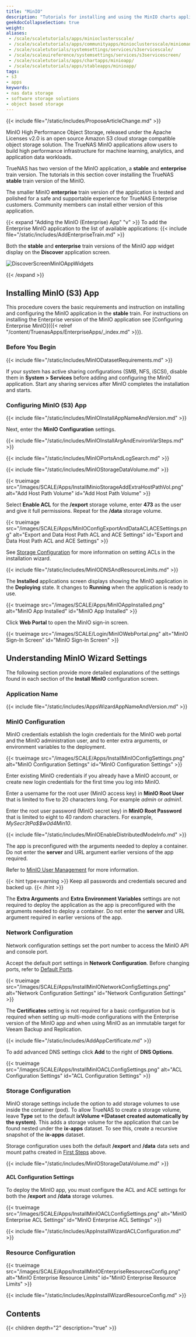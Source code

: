 ```yaml
---
title: "MinIO"
description: "Tutorials for installing and using the MinIO charts application available in the stable train in TrueNAS SCALE."
geekdocCollapseSection: true
weight:
aliases: 
 - /scale/scaletutorials/apps/minioclustersscale/
 - /scale/scaletutorials/apps/communityapps/minioclustersscale/miniomanualupdate/
 - /scale/scaletutorials/systemsettings/services/s3servicescale/
 - /scale/scaleuireference/systemsettings/services/s3servicescreen/
 - /scale/scaletutorials/apps/chartapps/minioapp/
 - /scale/scaletutorials/apps/stableapps/minioapp/
tags:
- s3
- apps
keywords:
- nas data storage
- software storage solutions
- object based storage
---
```



{{< include file="/static/includes/ProposeArticleChange.md" >}}

MinIO High Performance Object Storage, released under the Apache Licenses v2.0 is an open source Amazon S3 cloud storage compatible object storage solution.
The TrueNAS MinIO applications allow users to build high performance infrastructure for machine learning, analytics, and application data workloads.

TrueNAS has two version of the MinIO application, a **stable** and **enterprise** train version.
The tutorials in this section cover installing the TrueNAS **stable** train version of the MinIO.

The smaller MinIO **enterprise** train version of the application is tested and polished for a safe and supportable experience for TrueNAS Enterprise customers.
Community members can install either version of this application.

{{< expand "Adding the MinIO (Enterprise) App" "v" >}}
To add the Enterprise MinIO application to the list of available applications: 
{{< include file="/static/includes/AddEnterpriseTrain.md" >}}

Both the **stable** and **enterprise** train versions of the MinIO app widget display on the **Discover** application screen.

![DiscoverScreenMinIOAppWidgets](/images/SCALE/Apps/DiscoverScreenMinIOAppWidgets.png "Minio App Widgets")

{{< /expand >}}

## Installing MinIO (S3) App
This procedure covers the basic requirements and instruction on installing and configuring the MinIO application in the **stable** train.
For instructions on installing the Enterprise version of the MinIO application see [Configuring
Enterprise MinIO]({{< relref "/content/TruenasApps/EnterpriseApps/_index.md" >}}).

### Before You Begin

{{< include file="/static/includes/MinIODatasetRequirements.md" >}}

If your system has active sharing configurations (SMB, NFS, iSCSI), disable them in **System > Services** before adding and configuring the MinIO application.
Start any sharing services after MinIO completes the installation and starts.

### Configuring MinIO (S3) App

{{< include file="/static/includes/MinIOInstallAppNameAndVersion.md" >}}

Next, enter the **MinIO Configuration** settings.

{{< include file="/static/includes/MinIOInstallArgAndEnvironVarSteps.md" >}}

{{< include file="/static/includes/MinIOPortsAndLogSearch.md" >}}

{{< include file="/static/includes/MinIOStorageDataVolume.md" >}}

{{< trueimage src="/images/SCALE/Apps/InstallMinioStorageAddExtraHostPathVol.png" alt="Add Host Path Volume" id="Add Host Path Volume" >}}

Select **Enable ACL** for the **/export** storage volume, enter **473** as the user and give it full permissions.
Repeat for the **/data** storage volume.

{{< trueimage src="/images/SCALE/Apps/MinIOConfigExportAndDataACLACESettings.png" alt="Export and Data Host Path ACL and ACE Settings" id="Export and Data Host Path ACL and ACE Settings" >}}

See [Storage Configuration](#storage-configuration) for more information on setting ACLs in the installation wizard.

{{< include file="/static/includes/MinIODNSAndResourceLimits.md" >}}

The **Installed** applications screen displays showing the MinIO application in the **Deploying** state.
It changes to **Running** when the application is ready to use.

{{< trueimage src="/images/SCALE/Apps/MinIOAppInstalled.png" alt="MinIO App Installed" id="MinIO App Installed" >}}

Click **Web Portal** to open the MinIO sign-in screen.

{{< trueimage src="/images/SCALE/Login/MinIOWebPortal.png" alt="MinIO Sign-In Screen" id="MinIO Sign-In Screen" >}}

## Understanding MinIO Wizard Settings
The following section provide more detailed explanations of the settings found in each section of the **Install MinIO** configuration screen.

### Application Name

{{< include file="/static/includes/AppsWizardAppNameAndVersion.md" >}}

### MinIO Configuration
MinIO credentials establish the login credentials for the MinIO web portal and the MinIO administration user, and to enter extra arguments, or environment variables to the deployment.

{{< trueimage src="/images/SCALE/Apps/InstallMinIOConfigSettings.png" alt="MinIO Configuration Settings" id="MinIO Configuration Settings" >}}

Enter existing MinIO credentials if you already have a MinIO account, or create new login credentials for the first time you log into MinIO.

Enter a username for the root user (MinIO access key) in **MinIO Root User** that is limited to five to 20 characters long. For example *admin* or *admin1*.

Enter the root user password (MinIO secret key) in **MinIO Root Password** that is limited to eight to 40 random characters. For example, *MySecr3tPa$$w0d4Min10*.

{{< include file="/static/includes/MinIOEnableDistributedModeInfo.md" >}}

The app is preconfigured with the arguments needed to deploy a container. Do not enter the **server** and URL argument earlier versions of the app required.

Refer to [MinIO User Management](https://docs.min.io/minio/baremetal/security/minio-identity-management/user-management.html) for more information.

{{< hint type=warning >}}
Keep all passwords and credentials secured and backed up.
{{< /hint >}}

The **Extra Arguments** and **Extra Environment Variables** settings are not required to deploy the application as the app is preconfigured with the arguments needed to deploy a container.
Do not enter the **server** and URL argument required in earlier versions of the app.

### Network Configuration
Network configuration settings set the port number to access the MinIO API and console port.

Accept the default port settings in **Network Configuration**.
Before changing ports, refer to [Default Ports](https://www.truenas.com/docs/references/defaultports/).

{{< trueimage src="/images/SCALE/Apps/InstallMinIONetworkConfigSettings.png" alt="Network Configuration Settings" id="Network Configuration Settings" >}}

The **Certificates** setting is not required for a basic configuration but is required when setting up multi-mode configurations with the Enterprise version of the MinIO app and when using MinIO as an immutable target for Veeam Backup and Replication.

{{< include file="/static/includes/AddAppCertificate.md" >}}

To add advanced DNS settings click **Add** to the right of **DNS Options**.

{{< trueimage src="/images/SCALE/Apps/InstallMinIOACLConfigSettings.png" alt="ACL Configuration Settings" id="ACL Configuration Settings" >}}

### Storage Configuration
MinIO storage settings include the option to add storage volumes to use inside the container (pod).
To allow TrueNAS to create a storage volume, leave **Type** set to the default **ixVolume *(Dataset created automatically by the system)**.
This adds a storage volume for the application that can be found nested under the **ix-apps** dataset. 
To see this, create a recursive snapshot of the **ix-apps** dataset.

Storage configuration uses both the default **/export** and **/data** data sets and mount paths created in [First Steps](#before-you-begin) above.

{{< include file="/static/includes/MinIOStorageDataVolume.md" >}}

#### ACL Configuration Settings
To deploy the MinIO app, you must configure the ACL and ACE settings for both the **/export** and **/data** storage volumes.

{{< trueimage src="/images/SCALE/Apps/InstallMinIOACLConfigSettings.png" alt="MinIO Enterprise ACL Settings" id="MinIO Enterprise ACL Settings" >}}

{{< include file="/static/includes/AppInstallWizardACLConfiguration.md" >}}

### Resource Configuration

{{< trueimage src="/images/SCALE/Apps/InstallMinIOEnterpriseResourcesConfig.png" alt="MinIO Enterprise Resource Limits" id="MinIO Enterprise Resource Limits" >}}

{{< include file="/static/includes/AppInstallWizardResourceConfig.md" >}}

<div class="noprint">

## Contents

{{< children depth="2" description="true" >}}

</div>

